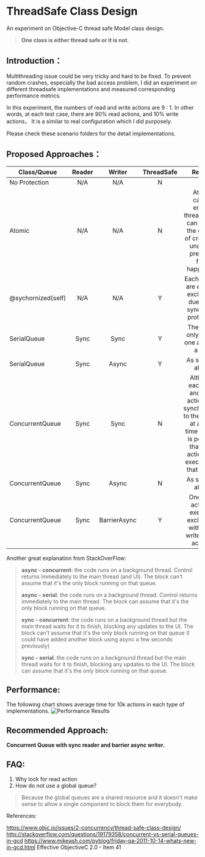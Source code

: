 # ThreadSafe Class Design
An experiment  on Objective-C thread safe Model class design.


> **One class is either thread safe or it is not.**

Introduction：
--------------------


Multithreading issue could be very tricky and hard to be fixed.  To prevent random crashes, especially the bad access problem, I did an experiment on different threadsafe implementations and measured corresponding performance metrics.

In this experiment, the numbers of read and write actions are 9 : 1. In other words,  at each test case, there are 90% read actions, and 10% write actions， It is a similar to real configuration which I did purposely. 

Please check these scenario folders for the detail implementations. 


Proposed Approaches：
--------------------

| Class/Queue       | Reader           | Writer  | ThreadSafe| Reason|
| ------------- |:-------------:|:-------------:|:-------------:|:-------------:|
| No Protection			| N/A | N/A | N |
| Atomic      			| N/A | N/A | N | Atomic cannot ensure threadsafe. It can reduce the chance of crash, but unable to prevent it from happening.|
| @sychornized(self)	| N/A | N/A | Y | Each actions are excuted exclusively due to the syncorized protection.
| SerialQueue      		| Sync | Sync | Y | The queue only excute one action at a time
| SerialQueue      		| Sync | Async | Y |As same as above
| ConcurrentQueue		| Sync | Sync | N |Although each read and write actions are synchronized to the callers, at an any time point, it is possible that multi actions are executed on that queue. |
| ConcurrentQueue		| Sync | Async | N | As same as above
| ConcurrentQueue		| Sync | BarrierAsync | Y | One write action is executed exclusively with other write & read actions. |


Another great explanation from StackOverFlow:
> **async - concurrent**: the code runs on a background thread. Control
> returns immediately to the main thread (and UI). The block can't
> assume that it's the only block running on that queue.
> 
> **async - serial**: the code runs on a background thread. Control returns
> immediately to the main thread. The block can assume that it's the
> only block running on that queue.
> 
> **sync - concurrent**: the code runs on a background thread but the main
> thread waits for it to finish, blocking any updates to the UI. The
> block can't assume that it's the only block running on that queue (I
> could have added another block using async a few seconds previously)
> 
> **sync - serial**: the code runs on a background thread but the main
> thread waits for it to finish, blocking any updates to the UI. The
> block can assume that it's the only block running on that queue.

Performance:
---------------------
The following chart shows average time for 10k actions in each type of implementations. 
![Performance Results](https://raw.githubusercontent.com/jiakai-lian/ThreadSafeClassDesign/master/performance.png)

Recommended Approach:
---------------------

**Concurrent Queue with sync reader and barrier async writer.**

FAQ:
----
1. Why lock for read action
2. How do not use a global queue?
> Because the global queues are a shared resource and it doesn't make
> sense to allow a single component to block them for everybody.


References:

https://www.objc.io/issues/2-concurrency/thread-safe-class-design/
http://stackoverflow.com/questions/19179358/concurrent-vs-serial-queues-in-gcd
https://www.mikeash.com/pyblog/friday-qa-2011-10-14-whats-new-in-gcd.html
Effective ObjectiveC 2.0 - Item 41
